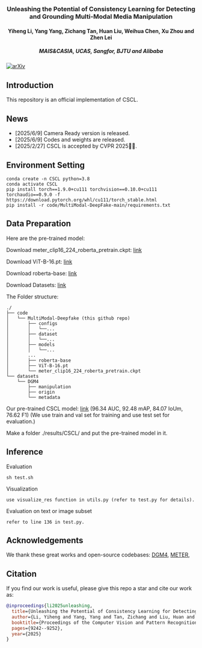 <div align="center">
<!-- <h1>RCTrans</h1> -->
<h3> Unleashing the Potential of Consistency Learning for Detecting and Grounding Multi-Modal Media Manipulation</h3>
<h4>Yiheng Li, Yang Yang, Zichang Tan, Huan Liu, Weihua Chen, Xu Zhou and Zhen Lei<h4>
<h5>MAIS&CASIA, UCAS, Sangfor, BJTU and Alibaba<h5>
</div>

[![arXiv](https://img.shields.io/badge/arXiv-Paper-<COLOR>.svg)](https://arxiv.org/abs/2506.05890)

## Introduction

This repository is an official implementation of CSCL.

## News
- [2025/6/9] Camera Ready version is released.
- [2025/6/9] Codes and weights are released.
- [2025/2/27] CSCL is accepted by CVPR 2025🎉🎉.

## Environment Setting
```
conda create -n CSCL python=3.8
conda activate CSCL
pip install torch==1.9.0+cu111 torchvision==0.10.0+cu111 torchaudio==0.9.0 -f https://download.pytorch.org/whl/cu111/torch_stable.html
pip install -r code/MultiModal-DeepFake-main/requirements.txt
```
## Data Preparation
Here are the pre-trained model:

  Download meter_clip16_224_roberta_pretrain.ckpt: [link](https://drive.usercontent.google.com/download?id=1x4qm2rlYKxpYF3F_xI5ZKurTtFnndq3l&export=download&authuser=0&confirm=t&uuid=9356ef04-1b7b-444c-80be-4bf21fab8bda&at=AIrpjvOLjj-J08OdrxQf_rCxV7Zp:1739190851890)
  
  Download ViT-B-16.pt: [link](https://drive.usercontent.google.com/download?id=1GL3kOw-lmbD5abJCaaktLrODqxMllpd6&export=download&authuser=0&confirm=t&uuid=5a286816-fa87-4fd0-a75d-825ec03966e4&at=AIrpjvMiXdIVW3BRne33Y_-pvh1D:1739190843518)
  
  Download roberta-base: [link](https://huggingface.co/FacebookAI/roberta-base/tree/main)

Download Datasets: [link](https://huggingface.co/datasets/rshaojimmy/DGM4)

The Folder structure:
```
./
├── code
│   └── MultiModal-Deepfake (this github repo)
│       ├── configs
│       │   └──...
│       ├── dataset
│       │   └──...
│       ├── models
│       │   └──...
│       ...
│       ├── roberta-base
│       ├── ViT-B-16.pt
│       └── meter_clip16_224_roberta_pretrain.ckpt
└── datasets
    └── DGM4
        ├── manipulation
        ├── origin
        └── metadata
```

Our pre-trained CSCL model: [link](https://drive.usercontent.google.com/download?id=1ZW4akTzcB9QjsS6FcX4zQ5l2YOjl7zNy&export=download&authuser=0&confirm=t&uuid=e8e37fa5-46fd-48bb-be4b-be765ca86059&at=AIrpjvM1Jjby7_AjinIBFS9d61TL:1739189602615) (96.34 AUC, 92.48 mAP, 84.07 IoUm, 76.62 F1) (We use train and val set for training and use test set for evaluation.)

Make a folder ./results/CSCL/ and put the pre-trained model in it.

## Inference

Evaluation
```
sh test.sh
```
Visualization
```
use visualize_res function in utils.py (refer to test.py for details).
```
Evaluation on text or image subset
```
refer to line 136 in test.py.
```
## Acknowledgements
We thank these great works and open-source codebases:
[DGM4](https://github.com/rshaojimmy/MultiModal-DeepFake?tab=readme-ov-file), [METER](https://github.com/zdou0830/METER),

## Citation
If you find our work is useful, please give this repo a star and cite our work as:
```bibtex
@inproceedings{li2025unleashing,
  title={Unleashing the Potential of Consistency Learning for Detecting and Grounding Multi-Modal Media Manipulation},
  author={Li, Yiheng and Yang, Yang and Tan, Zichang and Liu, Huan and Chen, Weihua and Zhou, Xu and Lei, Zhen},
  booktitle={Proceedings of the Computer Vision and Pattern Recognition Conference},
  pages={9242--9252},
  year={2025}
}
```
